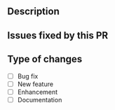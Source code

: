 ## Description

## Issues fixed by this PR

## Type of changes

- [ ] Bug fix
- [ ] New feature
- [ ] Enhancement
- [ ] Documentation